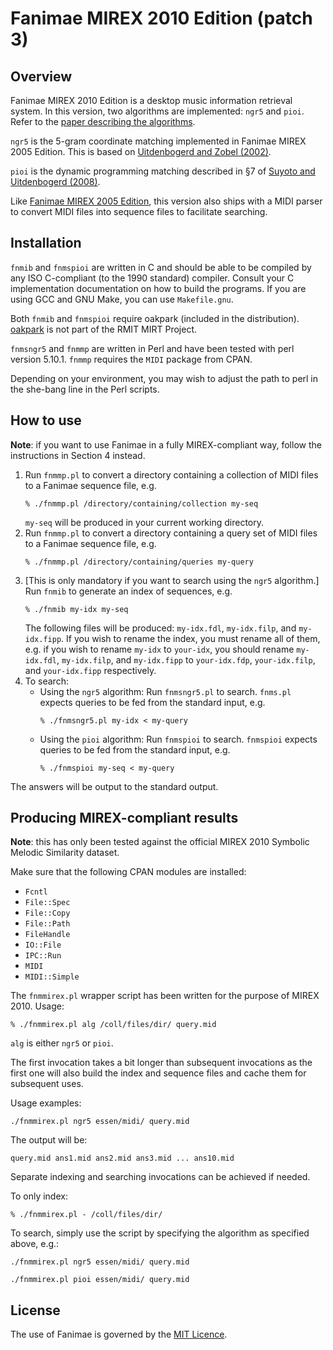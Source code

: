 # Fanimae MIREX 2010 Edition (patch 3)

## Overview

Fanimae MIREX 2010 Edition is a desktop music information
retrieval system. In this version, two algorithms are
implemented: `ngr5` and `pioi`. Refer to the [paper describing
the algorithms](http://music-ir.org/mirex/abstracts/2010/SU1.pdf).

`ngr5` is the 5-gram coordinate matching implemented in Fanimae
MIREX 2005 Edition. This is based on [Uitdenbogerd and Zobel
(2002)](http://researchbank.rmit.edu.au/view/rmit:30949/n2002001456.pdf).

`pioi` is the dynamic programming matching described in §7 of
[Suyoto and Uitdenbogerd
(2008)](http://researchbank.rmit.edu.au/eserv/rmit:12801/n2006009278.pdf).

Like [Fanimae MIREX 2005
Edition](http://www.music-ir.org/mirex/abstracts/2005/suyoto.pdf),
this version also ships with a MIDI parser to convert MIDI files into
sequence files to facilitate searching.

## Installation

`fnmib` and `fnmspioi` are written in C and should be able to
be compiled by any ISO C-compliant (to the 1990 standard)
compiler. Consult your C implementation documentation on how
to build the programs. If you are using GCC and GNU Make,
you can use `Makefile.gnu`.

Both `fnmib` and `fnmspioi` require oakpark (included in the
distribution). [oakpark](https://github.com/adeishs/oakpark)
is not part of the RMIT MIRT Project.

`fnmsngr5` and `fnmmp` are written in Perl and have been tested
with perl version 5.10.1. `fnmmp` requires the `MIDI` package
from CPAN.

Depending on your environment, you may wish to adjust the
path to perl in the she-bang line in the Perl scripts.

## How to use

**Note**: if you want to use Fanimae in a fully MIREX-compliant
way, follow the instructions in Section 4 instead.

1. Run `fnmmp.pl` to convert a directory containing a collection
   of MIDI files to a Fanimae sequence file, e.g.
   ```
   % ./fnmmp.pl /directory/containing/collection my-seq
   ```
   `my-seq` will be produced in your current working directory.
1. Run `fnmmp.pl` to convert a directory containing a query set
   of MIDI files to a Fanimae sequence file, e.g.
   ```
   % ./fnmmp.pl /directory/containing/queries my-query
   ```
1. [This is only mandatory if you want to search using
   the `ngr5` algorithm.] Run `fnmib` to generate an index of
   sequences, e.g.
   ```
   % ./fnmib my-idx my-seq
   ```
   The following files will be produced: `my-idx.fdl`, `my-idx.filp`,
   and `my-idx.fipp`. If you wish to rename the index, you must
   rename all of them, e.g. if you wish to rename `my-idx` to
   `your-idx`, you should rename `my-idx.fdl`, `my-idx.filp`, and
   `my-idx.fipp` to `your-idx.fdp`, `your-idx.filp`, and `your-idx.fipp`
   respectively.
1. To search:
   * Using the `ngr5` algorithm: Run `fnmsngr5.pl` to search. `fnms.pl`
     expects queries to be fed from the standard input, e.g.
     ```
     % ./fnmsngr5.pl my-idx < my-query
     ```
   * Using the `pioi` algorithm: Run `fnmspioi` to search. `fnmspioi`
     expects queries to be fed from the standard input, e.g.
     ```
     % ./fnmspioi my-seq < my-query
     ```

The answers will be output to the standard output.

## Producing MIREX-compliant results

**Note**: this has only been tested against the official MIREX 2010
Symbolic Melodic Similarity dataset.

Make sure that the following CPAN modules are installed:

* `Fcntl`
* `File::Spec`
* `File::Copy`
* `File::Path`
* `FileHandle`
* `IO::File`
* `IPC::Run`
* `MIDI`
* `MIDI::Simple`

The `fnmmirex.pl` wrapper script has been written for the
purpose of MIREX 2010. Usage:
```
% ./fnmmirex.pl alg /coll/files/dir/ query.mid
```
`alg` is either `ngr5` or `pioi`.

The first invocation takes a bit longer than subsequent
invocations as the first one will also build the index and
sequence files and cache them for subsequent uses.

Usage examples:
```
./fnmmirex.pl ngr5 essen/midi/ query.mid
```
The output will be:
```
query.mid ans1.mid ans2.mid ans3.mid ... ans10.mid
```
Separate indexing and searching invocations can be achieved if
needed.

To only index:
```
% ./fnmmirex.pl - /coll/files/dir/
```
To search, simply use the script by specifying the algorithm
as specified above, e.g.:
```
./fnmmirex.pl ngr5 essen/midi/ query.mid

./fnmmirex.pl pioi essen/midi/ query.mid
```

## License

The use of Fanimae is governed by the [MIT Licence](LICENSE.txt).
